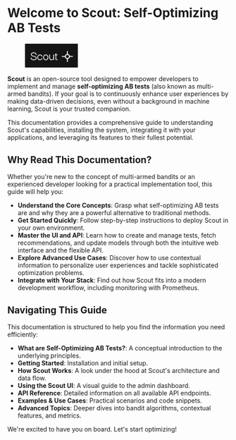 # Welcome to Scout: Self-Optimizing AB Tests

<figure><img src=".gitbook/assets/Screenshot 2025-02-03 at 22.57.06.png" alt="" width="120"><figcaption></figcaption></figure>

**Scout** is an open-source tool designed to empower developers to implement and manage **self-optimizing AB tests** (also known as multi-armed bandits). If your goal is to continuously enhance user experiences by making data-driven decisions, even without a background in machine learning, Scout is your trusted companion.

This documentation provides a comprehensive guide to understanding Scout's capabilities, installing the system, integrating it with your applications, and leveraging its features to their fullest potential.

## Why Read This Documentation?

Whether you're new to the concept of multi-armed bandits or an experienced developer looking for a practical implementation tool, this guide will help you:

* **Understand the Core Concepts**: Grasp what self-optimizing AB tests are and why they are a powerful alternative to traditional methods.
* **Get Started Quickly**: Follow step-by-step instructions to deploy Scout in your own environment.
* **Master the UI and API**: Learn how to create and manage tests, fetch recommendations, and update models through both the intuitive web interface and the flexible API.
* **Explore Advanced Use Cases**: Discover how to use contextual information to personalize user experiences and tackle sophisticated optimization problems.
* **Integrate with Your Stack**: Find out how Scout fits into a modern development workflow, including monitoring with Prometheus.

## Navigating This Guide

This documentation is structured to help you find the information you need efficiently:

* **What are Self-Optimizing AB Tests?**: A conceptual introduction to the underlying principles.
* **Getting Started**: Installation and initial setup.
* **How Scout Works**: A look under the hood at Scout's architecture and data flow.
* **Using the Scout UI**: A visual guide to the admin dashboard.
* **API Reference**: Detailed information on all available API endpoints.
* **Examples & Use Cases**: Practical scenarios and code snippets.
* **Advanced Topics**: Deeper dives into bandit algorithms, contextual features, and metrics.

We're excited to have you on board. Let's start optimizing!
